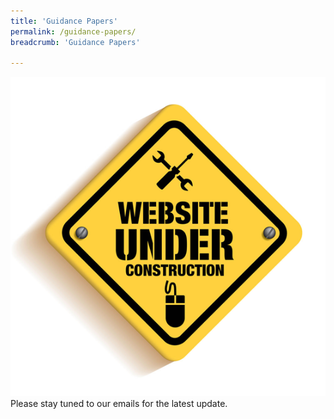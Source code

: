 ```yaml
---
title: 'Guidance Papers'
permalink: /guidance-papers/
breadcrumb: 'Guidance Papers'

---
```


<img src="/images/Webpage%20Unavailable.png">
Please stay tuned to our emails for the latest update.
